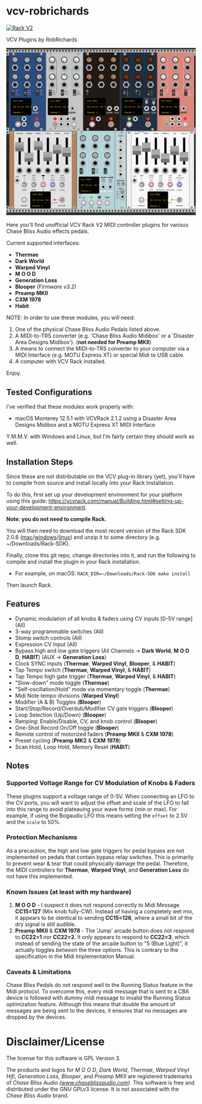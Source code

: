 # vcv-robrichards
[![Rack V2](https://circleci.com/gh/rhrhunter/vcv-robrichards/tree/v2.svg?style=svg)](https://circleci.com/gh/rhrhunter/vcv-robrichards/tree/v2)

VCV Plugins by RobRichards

![RobRichards Plugins](plugins.png)

Here you'll find unofficial VCV Rack V2 MIDI controller plugins for various Chase Bliss Audio effects pedals.

Current supported interfaces:

* **Thermae**
* **Dark World**
* **Warped Vinyl**
* **M O O D**
* **Generation Loss**
* **Blooper** *(Firmware v3.2)*
* **Preamp MKII**
* **CXM 1978**
* **Habit**

NOTE: In order to use these modules, you will need:

1. One of the physical Chase Bliss Audio Pedals listed above.
2. A MIDI-to-TRS converter (e.g. 'Chase Bliss Audio Midibox' or a 'Disaster Area Designs Midibox'). (**not needed for Preamp MKII**)
3. A means to connect the MIDI-to-TRS converter to your computer via a MIDI Interface (e.g. MOTU Express XT) or special Midi to USB cable.
4. A computer with VCV Rack installed.

Enjoy.

## Tested Configurations

I've verified that these modules work properly with:

* macOS Monterey 12.5.1 with VCVRack 2.1.2 using a Disaster Area Designs Midibox and a MOTU Express XT MIDI Interface

Y.M.M.V. with Windows and Linux, but I'm fairly certain they should work as well.

## Installation Steps

Since these are not distributable on the VCV plug-in library (yet), you'll have to compile
from source and install locally into your Rack Installation.

To do this, first set up your development environment for your platform using this guide: https://vcvrack.com/manual/Building.html#setting-up-your-development-environment.

**Note: you do not need to compile Rack.**

You will then need to download the most recent version of the Rack SDK 2.0.6 ([mac](https://vcvrack.com/downloads/Rack-SDK-2.0.6-mac.zip)/[windows](https://vcvrack.com/downloads/Rack-SDK-2.0.6-win.zip)/[linux](https://vcvrack.com/downloads/Rack-SDK-2.0.6-lin.zip)) and unzip it to some directory (e.g. ~/Downloads/Rack-SDK).

Finally, clone this git repo, change directories into it, and run the following to compile and install the plugin in your Rack installation.

* For example, on macOS: `RACK_DIR=~/Downloads/Rack-SDK make install`

Then launch Rack.

## Features
* Dynamic modulation of all knobs & faders using CV inputs [0-5V range] (All)
* 3-way programmable switches (All)
* Stomp switch controls (All)
* Expression CV Input (All)
* Bypass high and low gate triggers (All Channels -> **Dark World**, **M O O D**, **HABIT**) (AUX -> **Generation Loss**)
* Clock SYNC inputs (**Thermae**, **Warped Vinyl**, **Blooper**, & **HABIT**)
* Tap Tempo switch (**Thermae**, **Warped Vinyl**, & **HABIT**)
* Tap Tempo high gate trigger (**Thermae**, **Warped Vinyl**, & **HABIT**)
* "Slow-down" mode toggle (**Thermae**)
* "Self-oscillation/Hold" mode via momentary toggle (**Thermae**)
* Midi Note tempo divisions (**Warped Vinyl**)
* Modifier (A & B) Toggles (**Blooper**)
* Start/Stop/Record/Overdub/Modifier CV gate triggers (**Blooper**)
* Loop Selection (Up/Down) (**Blooper**)
* Ramping: Enable/Disable, CV, and knob control (**Blooper**)
* One-Shot Record On/Off toggle (**Blooper**)
* Remote control of motorized faders (**Preamp MKII** & **CXM 1978**)
* Preset cycling (**Preamp MK2** & **CXM 1978**)
* Scan Hold, Loop Hold, Memory Reset (**HABIT**)

## Notes

### Supported Voltage Range for CV Modulation of Knobs & Faders

These plugins support a voltage range of 0-5V. When connecting an LFO to the CV ports, you will want to adjust the offset and scale of the LFO to fall into this range to avoid plateauing your wave forms (min or max). For example, if using the Bogaudio LFO this means setting the `offset` to 2.5V and the `scale` to 50%.

### Protection Mechanisms

As a precaution, the high and low gate triggers for pedal bypass are not implemented on pedals that contain bypass relay switches. This is primarily to prevent wear & tear that could physically damage the pedal. Therefore, the MIDI controllers for **Thermae**, **Warped Vinyl**, and **Generation Loss** do not have this implemented.

### Known Issues (at least with my hardware)
1. **M O O D** - I suspect it does not respond correctly to Midi Message **CC15=127** (Mix knob fully-CW). Instead of having a completely wet mix, it appears to be identical to sending **CC15=126**, where a small bit of the dry signal is still audible.
2. **Preamp MKII** & **CXM 1978** - The 'Jump' arcade button does not respond to **CC22=1** nor **CC22=2**. It only appears to respond to **CC22=3**, which instead of sending the state of the arcade button to "5 (Blue Light)", it actually toggles *between* the three options. This is contrary to the specification in the Midi Implementation Manual.

### Caveats & Limitations

Chase Bliss Pedals do not respond well to the Running Status feature in the Midi protocol. To overcome this, every midi message that is sent to a CBA device is followed with dummy midi message to invalid the Running Status optimization feature. Although this means that double the amount of messages are being sent to the devices, it ensures that no messages are dropped by the devices.

# Disclaimer/License

The license for this software is GPL Version 3.

The products and logos for *M O O D*, *Dark World*, *Thermae*, *Warped Vinyl Hifi*, *Generation Loss*, *Blooper*, and *Preamp MKII* are registered trademarks of *Chase Bliss Audio (www.chaseblissaudio.com)*. This software is free and distributed under the GNU GPLv3 license. It is not associated with the *Chase Bliss Audio* brand.
